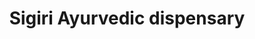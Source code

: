 ---
title: "Sigiri Ayurvedic dispensary"
url: /balasore/sigiri-ayurvedic-dispensary/
shop: Sanitätshaus
---